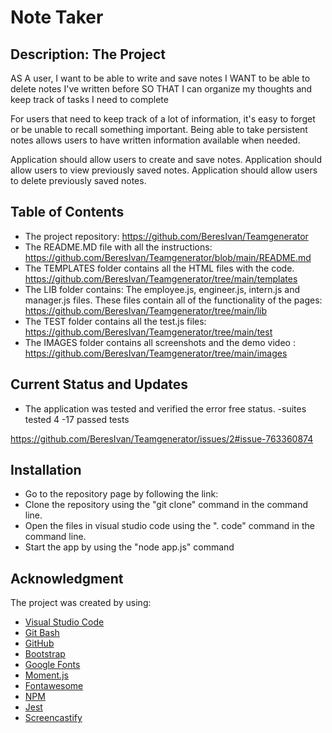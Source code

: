 # Note Taker

## Description: The Project

AS A user, I want to be able to write and save notes
I WANT to be able to delete notes I've written before
SO THAT I can organize my thoughts and keep track of tasks I need to complete

For users that need to keep track of a lot of information, it's easy to forget or be unable to recall something important. Being able to take persistent notes allows users to have written information available when needed.

Application should allow users to create and save notes.
Application should allow users to view previously saved notes.
Application should allow users to delete previously saved notes.

 
## Table of Contents 
* The project repository: https://github.com/BeresIvan/Teamgenerator
* The README.MD file with all the instructions: https://github.com/BeresIvan/Teamgenerator/blob/main/README.md
* The TEMPLATES folder contains all the HTML files with the code. https://github.com/BeresIvan/Teamgenerator/tree/main/templates
* The LIB folder contains: The employee.js, engineer.js, intern.js and manager.js files. These files contain all of the functionality of the pages: https://github.com/BeresIvan/Teamgenerator/tree/main/lib
* The TEST folder contains all the test.js files: https://github.com/BeresIvan/Teamgenerator/tree/main/test
* The IMAGES folder contains all screenshots and the demo video : https://github.com/BeresIvan/Teamgenerator/tree/main/images

## Current Status and Updates
* The application was tested and verified the error free status.
    -suites tested 4
    -17 passed tests

https://github.com/BeresIvan/Teamgenerator/issues/2#issue-763360874
 
## Installation  
- Go to the repository page by following the link: 
- Clone the repository using the "git clone" command in the command line.
- Open the files in visual studio code using the ". code" command in the command line.
- Start the app by using the "node app.js" command

 
## Acknowledgment 
The project was created by using:
* [Visual Studio Code](https://code.visualstudio.com/)
* [Git Bash](https://gitforwindows.org/index.html)
* [GitHub](https://github.com/join)
* [Bootstrap](https://getbootstrap.com/)
* [Google Fonts](https://fonts.google.com/)
* [Moment.js](https://momentjs.com)
* [Fontawesome](https://fontawesome.com/)
* [NPM](https://www.npmjs.com/)
* [Jest](https://jestjs.io/)
* [Screencastify](https://www.screencastify.com)